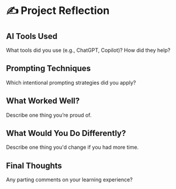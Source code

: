 
# ✍️ Project Reflection

## AI Tools Used
What tools did you use (e.g., ChatGPT, Copilot)? How did they help?

## Prompting Techniques
Which intentional prompting strategies did you apply?

## What Worked Well?
Describe one thing you’re proud of.

## What Would You Do Differently?
Describe one thing you'd change if you had more time.

## Final Thoughts
Any parting comments on your learning experience?
